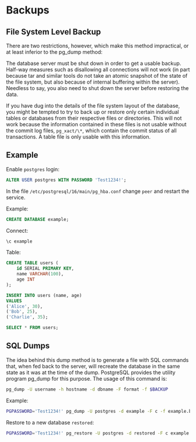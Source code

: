 # Backups

## File System Level Backup

There are two restrictions, however, which make this method impractical, or at least inferior to the pg_dump method:

The database server must be shut down in order to get a usable backup.
Half-way measures such as disallowing all connections will not work (in part because tar and similar tools do not take an atomic snapshot of the state of the file system, but also because of internal buffering within the server).
Needless to say, you also need to shut down the server before restoring the data.

If you have dug into the details of the file system layout of the database, you might be tempted to try to back up or restore only certain individual tables or databases from their respective files or directories.
This will not work because the information contained in these files is not usable without the commit log files, `pg_xact/\*`, which contain the commit status of all transactions.
A table file is only usable with this information.

## Example

Enable `postgres` login:

```sql
ALTER USER postgres WITH PASSWORD 'Test1234!';
```

In the file `/etc/postgresql/16/main/pg_hba.conf` change `peer` and restart the service.

Example:

```sql
CREATE DATABASE example;
```

Connect:

```sh
\c example
```

Table:

```sql
CREATE TABLE users (
    id SERIAL PRIMARY KEY,
    name VARCHAR(100),
    age INT
);

INSERT INTO users (name, age)
VALUES
('Alice', 30),
('Bob', 25),
('Charlie', 35);

SELECT * FROM users;
```

## SQL Dumps

The idea behind this dump method is to generate a file with SQL commands that, when fed back to the server, will recreate the database in the same state as it was at the time of the dump.
PostgreSQL provides the utility program pg_dump for this purpose.
The usage of this command is:

```sh
pg_dump -U username -h hostname -d dbname -F format -f $BACKUP
```

Example:

```sh
PGPASSWORD='Test1234!' pg_dump -U postgres -d example -F c -f example.backup
```

Restore to a new database `restored`:

```sh
PGPASSWORD='Test1234!' pg_restore -U postgres -d restored -F c example.backup
```
